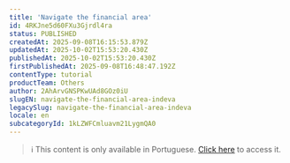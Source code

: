 ```yaml
---
title: 'Navigate the financial area'
id: 4RKJne5d60FXu3Gjrdl4ra
status: PUBLISHED
createdAt: 2025-09-08T16:15:53.879Z
updatedAt: 2025-10-02T15:53:20.430Z
publishedAt: 2025-10-02T15:53:20.430Z
firstPublishedAt: 2025-09-08T16:48:47.192Z
contentType: tutorial
productTeam: Others
author: 2AhArvGNSPKwUAd8GOz0iU
slugEN: navigate-the-financial-area-indeva
legacySlug: navigate-the-financial-area-indeva
locale: en
subcategoryId: 1kLZWFCmluavm21LygmQA0
---
```


> ℹ️ This content is only available in Portuguese. [Click here](/en/tutorial/navegar-na-area-financeira-indeva--4RKJne5d60FXu3Gjrdl4ra) to access it.
